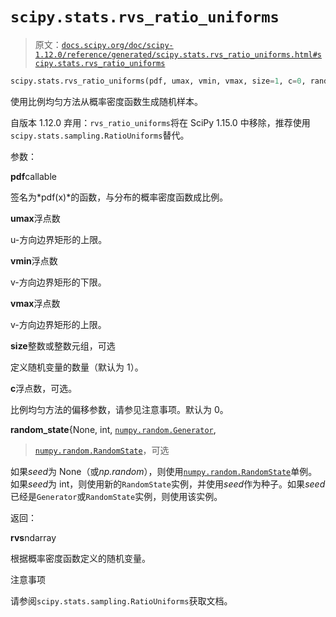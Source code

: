 # `scipy.stats.rvs_ratio_uniforms`

> 原文：[`docs.scipy.org/doc/scipy-1.12.0/reference/generated/scipy.stats.rvs_ratio_uniforms.html#scipy.stats.rvs_ratio_uniforms`](https://docs.scipy.org/doc/scipy-1.12.0/reference/generated/scipy.stats.rvs_ratio_uniforms.html#scipy.stats.rvs_ratio_uniforms)

```py
scipy.stats.rvs_ratio_uniforms(pdf, umax, vmin, vmax, size=1, c=0, random_state=None)
```

使用比例均匀方法从概率密度函数生成随机样本。

自版本 1.12.0 弃用：`rvs_ratio_uniforms`将在 SciPy 1.15.0 中移除，推荐使用`scipy.stats.sampling.RatioUniforms`替代。

参数：

**pdf**callable

签名为*pdf(x)*的函数，与分布的概率密度函数成比例。

**umax**浮点数

u-方向边界矩形的上限。

**vmin**浮点数

v-方向边界矩形的下限。

**vmax**浮点数

v-方向边界矩形的上限。

**size**整数或整数元组，可选

定义随机变量的数量（默认为 1）。

**c**浮点数，可选。

比例均匀方法的偏移参数，请参见注意事项。默认为 0。

**random_state**{None, int, [`numpy.random.Generator`](https://numpy.org/devdocs/reference/random/generator.html#numpy.random.Generator "(在 NumPy v2.0.dev0 中)"),

> [`numpy.random.RandomState`](https://numpy.org/devdocs/reference/random/legacy.html#numpy.random.RandomState "(在 NumPy v2.0.dev0 中)")，可选

如果*seed*为 None（或*np.random*），则使用[`numpy.random.RandomState`](https://numpy.org/devdocs/reference/random/legacy.html#numpy.random.RandomState "(在 NumPy v2.0.dev0 中)")单例。如果*seed*为 int，则使用新的`RandomState`实例，并使用*seed*作为种子。如果*seed*已经是`Generator`或`RandomState`实例，则使用该实例。

返回：

**rvs**ndarray

根据概率密度函数定义的随机变量。

注意事项

请参阅`scipy.stats.sampling.RatioUniforms`获取文档。
